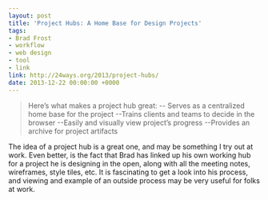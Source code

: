```yaml
---
layout: post
title: 'Project Hubs: A Home Base for Design Projects'
tags:
- Brad Frost
- workflow
- web design
- tool
- link
link: http://24ways.org/2013/project-hubs/
date: 2013-12-22 00:00:00 +0000
---
```


>Here’s what makes a project hub great: -- Serves as a centralized home base for the project --Trains clients and teams to decide in the browser --Easily and visually view project’s progress --Provides an archive for project artifacts

The idea of a project hub is a great one, and may be something I try out at work. Even better, is the fact that Brad has linked up his own working hub for a project he is designing in the open, along with all the meeting notes, wireframes, style tiles, etc. It is fascinating to get a look into his process, and viewing and example of an outside process may be very useful for folks at work. 
